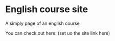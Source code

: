 # English course site
 A simply page of an english course

You can check out here: (set uo the site link here) 

